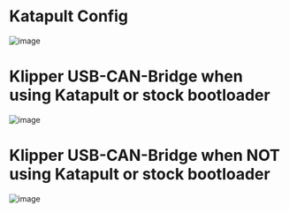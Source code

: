 # Katapult Config

![image](https://user-images.githubusercontent.com/124253477/236376883-34ae7805-365a-40ad-a5fc-f613e9d1fc4d.png)

# Klipper USB-CAN-Bridge when using Katapult or stock bootloader

![image](https://user-images.githubusercontent.com/124253477/236376937-172778da-ba61-45af-b64e-ed1b2d79f51b.png)

# Klipper USB-CAN-Bridge when **NOT** using Katapult or stock bootloader

![image](https://user-images.githubusercontent.com/124253477/236376954-7d76d0d8-e39e-4fd6-84de-8380abec4efe.png)
